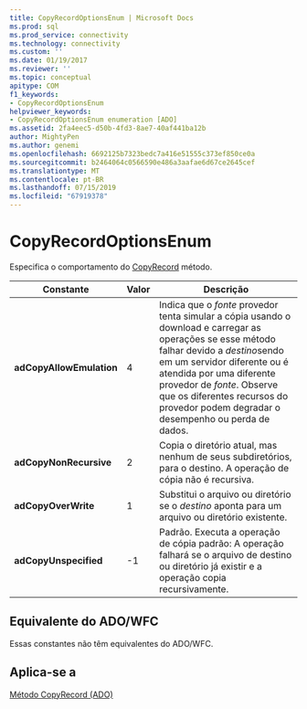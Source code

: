 ```yaml
---
title: CopyRecordOptionsEnum | Microsoft Docs
ms.prod: sql
ms.prod_service: connectivity
ms.technology: connectivity
ms.custom: ''
ms.date: 01/19/2017
ms.reviewer: ''
ms.topic: conceptual
apitype: COM
f1_keywords:
- CopyRecordOptionsEnum
helpviewer_keywords:
- CopyRecordOptionsEnum enumeration [ADO]
ms.assetid: 2fa4eec5-d50b-4fd3-8ae7-40af441ba12b
author: MightyPen
ms.author: genemi
ms.openlocfilehash: 6692125b7323bedc7a416e51555c373ef850ce0a
ms.sourcegitcommit: b2464064c0566590e486a3aafae6d67ce2645cef
ms.translationtype: MT
ms.contentlocale: pt-BR
ms.lasthandoff: 07/15/2019
ms.locfileid: "67919378"
---
```

# <a name="copyrecordoptionsenum"></a>CopyRecordOptionsEnum
Especifica o comportamento do [CopyRecord](../../../ado/reference/ado-api/copyrecord-method-ado.md) método.  
  
|Constante|Valor|Descrição|  
|--------------|-----------|-----------------|  
|**adCopyAllowEmulation**|4|Indica que o *fonte* provedor tenta simular a cópia usando o download e carregar as operações se esse método falhar devido a *destino*sendo em um servidor diferente ou é atendida por uma diferente provedor de *fonte*. Observe que os diferentes recursos do provedor podem degradar o desempenho ou perda de dados.|  
|**adCopyNonRecursive**|2|Copia o diretório atual, mas nenhum de seus subdiretórios, para o destino. A operação de cópia não é recursiva.|  
|**adCopyOverWrite**|1|Substitui o arquivo ou diretório se o *destino* aponta para um arquivo ou diretório existente.|  
|**adCopyUnspecified**|-1|Padrão. Executa a operação de cópia padrão: A operação falhará se o arquivo de destino ou diretório já existir e a operação copia recursivamente.|  
  
## <a name="adowfc-equivalent"></a>Equivalente do ADO/WFC  
 Essas constantes não têm equivalentes do ADO/WFC.  
  
## <a name="applies-to"></a>Aplica-se a  
 [Método CopyRecord (ADO)](../../../ado/reference/ado-api/copyrecord-method-ado.md)
